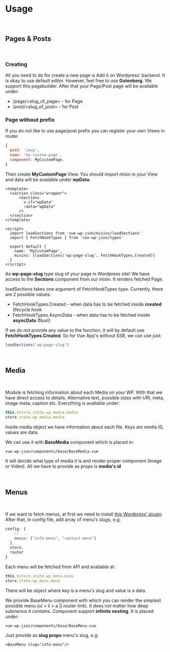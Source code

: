 # Usage

<br>

## Pages & Posts

<br>

### Creating
All you need to do for create a new page is Add it on Wordpress' backend. It is okay to use default editor. However, feel free to use **Gutenberg**. We support this pagebuilder. After that your Page/Post page will be available under: 
- /page/<slug_of_page> - for Page
- /post/<slug_of_post> - for Post

### Page without prefix
If you do not like to use page/post prefix you can register your own Views in router. 
```js
{
  path: '/mcp',
  name: 'my-custom-page',
  component: MyCustomPage,
}
```

Then create **MyCustomPage** View. You should import mixin in your View and data will be available under **wpData**.

```vue
<template>
  <section class="wrapper">
      <Sections
        v-if="wpData"
        :data="wpData"
      />
  </section>
</template>

<script>
  import loadSections from 'vue-wp-json/mixins/loadSections'
  import { FetchHookTypes } from 'vue-wp-json/types'

  export default {
    name: 'MyCustomPage',
    mixins: [loadSections('wp-page-slug', FetchHookTypes.Created)]
  }
</script>
```

As **wp-page-slug** type slug of your page in Wordpress site!
We have access to the **Sections** component from our mixin. It renders fetched Page. 

loadSections takes one argument of FetchHookTypes type. Currently, there are 2 possible values:
- FetchHookTypes.Created - when data has to be fetched inside __created__ lifecycle hook
- FetchHookTypes.AsyncData - when data has to be fetched inside __asyncData__ (Nuxt)

If we do not provide any value to the function, it will by default use __FetchHookTypes.Created__. So for Vue App's without SSR, we can use just:
```js
loadSections('wp-page-slug')
```

<br>

## Media

<br>

Module is fetching information about each Media on your WP. With that we have direct access to details. Alternative text, possible sizes with URI, meta, image meta, caption etc. Everything is available under:
```js
this.$store.state.wp_media.media
store.state.wp_media.media
```

Inside media object we have information about each file. Keys are media ID, values are data.

We can use it with **BaseMedia** component which is placed in:
```
vue-wp-json/components/base/BaseMedia.vue
```
It will decide what type of media it is and render proper component (Image or Video). All we have to provide as props is **media's id**

<br>

## Menus

<br>

If we want to fetch menus, at first we need to install [this Wordpress' plugin](https://pl.wordpress.org/plugins/wp-rest-api-v2-menus/). After that, in config file, add array of menu's slugs, e.g:
```js
config: {
    // ...
    menus: ["info-menu", "contact-menu"]
  },
  store,
  router
}
```

Each menu will be fetched from API and available at:
```js
this.$store.state.wp_menu.menu
store.state.wp_menu.menu
```

There will be object where key is a menu's slug and value is a data. 

We provide BaseMenu component with which you can render the simplest possible menu (ul > li > a || router-link). It does not matter how deep submenus it contains. Component support __infinite nesting__. It is placed under:
```
vue-wp-json/components/base/BaseMenu.vue
```

Just provide as __slug props__ menu's slug, e.g:
```vue
<BaseMenu slug="info-menu"/>
```

<br>


